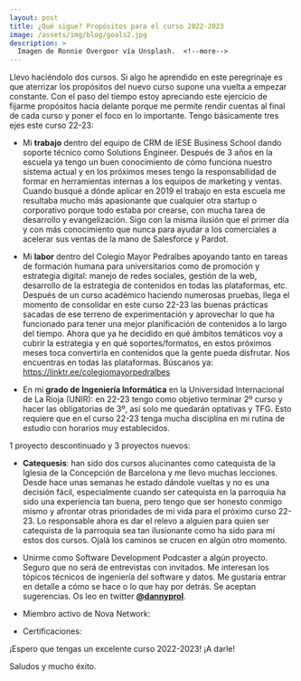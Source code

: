 ```yaml
---
layout: post
title: ¿Qué sigue? Propósitos para el curso 2022-2023
image: /assets/img/blog/goals2.jpg
description: >
  Imagen de Ronnie Overgoor vía Unsplash.  <!--more-->
---
```


Llevo haciéndolo dos cursos. Si algo he aprendido en este peregrinaje es que aterrizar los propósitos del nuevo curso supone una vuelta a empezar constante. Con el paso del tiempo estoy apreciando este ejercicio de fijarme propósitos hacia delante porque me permite rendir cuentas al final de cada curso y poner el foco en lo importante. Tengo básicamente tres ejes este curso 22-23:

- Mi **trabajo** dentro del equipo de CRM de IESE Business School dando soporte técnico como Solutions Engineer. Después de 3 años en la escuela ya tengo un buen conocimiento de cómo funciona nuestro sistema actual y en los próximos meses tengo la responsabilidad de formar en herramientas internas a los equipos de marketing y ventas. Cuando busqué a dónde aplicar en 2019 el trabajo en esta escuela me resultaba mucho más apasionante que cualquier otra startup o corporativo porque todo estaba por crearse, con mucha tarea de desarrollo y evangelización. Sigo con la misma ilusión que el primer día y con más conocimiento que nunca para ayudar a los comerciales a acelerar sus ventas de la mano de Salesforce y Pardot.

- Mi **labor** dentro del Colegio Mayor Pedralbes apoyando tanto en tareas de formación humana para universitarios como de promoción y estrategia digital: manejo de redes sociales, gestión de la web, desarrollo de la estrategia de contenidos en todas las plataformas, etc. Después de un curso académico haciendo numerosas pruebas, llega el momento de consolidar en este curso 22-23 las buenas prácticas sacadas de ese terreno de experimentación y aprovechar lo que ha funcionado para tener una mejor planificación de contenidos a lo largo del tiempo. Ahora que ya he decidido en qué ámbitos temáticos voy a cubrir la estrategia y en qué soportes/formatos, en estos próximos meses toca convertirla en contenidos que la gente pueda disfrutar. Nos encuentras en todas las plataformas. Búscanos ya: https://linktr.ee/colegiomayorpedralbes

- En mi **grado de Ingeniería Informática** en la Universidad Internacional de La Rioja (UNIR): en 22-23 tengo como objetivo terminar 2º curso y hacer las obligatorias de 3º, así solo me quedarán optativas y TFG. Esto requiere que en el curso 22-23 tenga mucha disciplina en mi rutina de estudio con horarios muy establecidos.

1 proyecto descontinuado y 3 proyectos nuevos:

- **Catequesis**: han sido dos cursos alucinantes como catequista de la Iglesia de la Concepción de Barcelona y me llevo muchas lecciones. Desde hace unas semanas he estado dándole vueltas y no es una decisión fácil, especialmente cuando ser catequista en la parroquia ha sido una experiencia tan buena, pero tengo que ser honesto conmigo mismo y afrontar otras prioridades de mi vida para el próximo curso 22-23. Lo responsable ahora es dar el relevo a alguien para quien ser catequista de la parroquia sea tan ilusionante como ha sido para mí estos dos cursos. Ojalá los caminos se crucen en algún otro momento.

- Unirme como Software Development Podcaster a algún proyecto. Seguro que no será de entrevistas con invitados. Me interesan los tópicos técnicos de ingeniería del software y datos. Me gustaría entrar en detalle a cómo se hace o lo que hay por detrás. Se aceptan sugerencias. Os leo en twitter <b><a href="https://twitter.com/DannyProl">@dannyprol</a></b>.

- Miembro activo de Nova Network: 

- Certificaciones:

¡Espero que tengas un excelente curso 2022-2023! ¡A darle! 
 
Saludos y mucho éxito.
